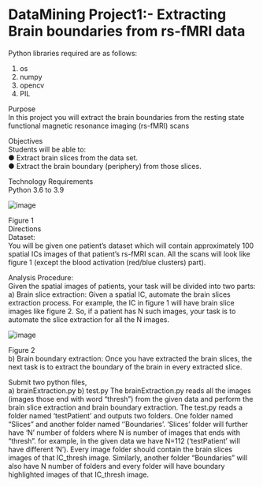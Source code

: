 # DataMining Project1:- Extracting Brain boundaries from rs-fMRI data

Python libraries required are as follows:
1. os
2. numpy
3. opencv
4. PIL

Purpose  
In this project you will extract the brain boundaries from the resting state functional magnetic resonance 
imaging (rs-fMRI) scans 

Objectives  
Students will be able to:  
● Extract brain slices from the data set.  
● Extract the brain boundary (periphery) from those slices.  
  
Technology Requirements  
Python 3.6 to 3.9  

![image](https://user-images.githubusercontent.com/73743263/191850994-365b8b1b-53bb-467a-a9ab-810b71721751.png)

  
Figure 1  
Directions  
Dataset:  
You will be given one patient’s dataset which will contain approximately 100 spatial ICs images of that patient’s 
rs-fMRI scan. All the scans will look like figure 1 (except the blood activation (red/blue clusters) part).  
  
Analysis Procedure:  
Given the spatial images of patients, your task will be divided into two parts:  
a) Brain  slice  extraction:  Given  a  spatial  IC,  automate the brain  slices  extraction  process.  For  example, the  IC  in 
figure 1 will have brain slice images like figure 2. So, if a patient has N such images, your task is to automate the 
slice extraction for all the N images.  
  
![image](https://user-images.githubusercontent.com/73743263/191850870-ca8e297b-308f-464f-aba7-15348d6b2ac7.png)
  
  
Figure 2  
b) Brain boundary extraction: Once you have extracted the brain slices, the next task is to extract the boundary of 
the brain in every extracted slice. 

Submit two python files,  
a) brainExtraction.py 
b) test.py 
The brainExtraction.py reads all the images (images those end with word “thresh”) from the given data and 
perform the brain slice extraction and brain boundary extraction. The test.py reads a folder named ‘testPatient’ 
and outputs two folders. One folder named “Slices” and another folder named ‘’Boundaries’. ‘Slices’ folder will 
further have ‘N’ number of folders where N is number of images that ends with “thresh”. for example, in the given 
data we have N=112 (‘testPatient’ will have different ‘N’). Every image folder  should  contain  the  brain  slices 
images of that IC_thresh image. Similarly, another folder “Boundaries” will also have N number of folders and 
every folder will have boundary highlighted images of that IC_thresh image. 
